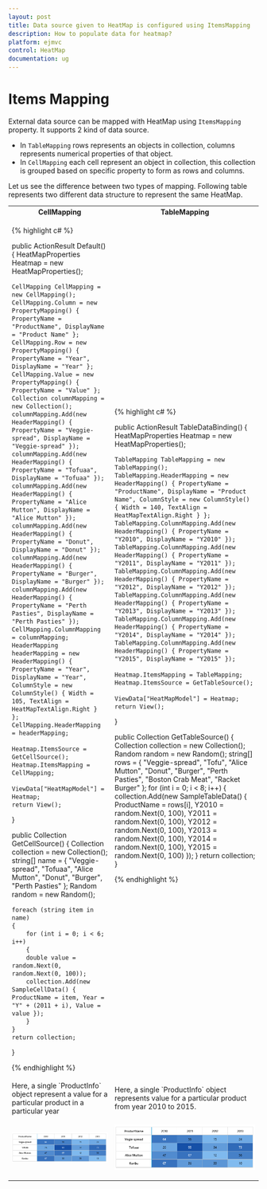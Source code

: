 ```yaml
---
layout: post
title: Data source given to HeatMap is configured using ItemsMapping
description: How to populate data for heatmap?
platform: ejmvc
control: HeatMap
documentation: ug
---
```


# Items Mapping

External data source can be mapped with HeatMap using `ItemsMapping` property. It supports 2 kind of data source.

* In `TableMapping` rows represents an objects in collection, columns represents numerical properties of that object.
* In `CellMapping` each cell represent an object in collection, this collection is grouped based on specific property to form as rows and columns.

Let us see the difference between two types of mapping. Following table represents two different data structure to represent the same HeatMap.

<table>
<tr>
 <th>CellMapping</th>
<th>TableMapping</th>
</tr>
<tr>
<td>
      
{% highlight c# %}

public ActionResult Default()
{
    HeatMapProperties Heatmap = new HeatMapProperties();

    CellMapping CellMapping = new CellMapping();
    CellMapping.Column = new PropertyMapping() { PropertyName = "ProductName", DisplayName = "Product Name" };
    CellMapping.Row = new PropertyMapping() { PropertyName = "Year", DisplayName = "Year" };
    CellMapping.Value = new PropertyMapping() { PropertyName = "Value" };
    Collection columnMapping = new Collection();
    columnMapping.Add(new HeaderMapping() { PropertyName = "Veggie-spread", DisplayName = "Veggie-spread" });
    columnMapping.Add(new HeaderMapping() { PropertyName = "Tofuaa", DisplayName = "Tofuaa" });
    columnMapping.Add(new HeaderMapping() { PropertyName = "Alice Mutton", DisplayName = "Alice Mutton" });
    columnMapping.Add(new HeaderMapping() { PropertyName = "Donut", DisplayName = "Donut" });
    columnMapping.Add(new HeaderMapping() { PropertyName = "Burger", DisplayName = "Burger" });
    columnMapping.Add(new HeaderMapping() { PropertyName = "Perth Pasties", DisplayName = "Perth Pasties" });
    CellMapping.ColumnMapping = columnMapping;
    HeaderMapping headerMapping = new HeaderMapping() { PropertyName = "Year", DisplayName = "Year", ColumnStyle = new ColumnStyle() { Width = 105, TextAlign = HeatMapTextAlign.Right } };
    CellMapping.HeaderMapping = headerMapping;

    Heatmap.ItemsSource = GetCellSource();
    Heatmap.ItemsMapping = CellMapping;

    ViewData["HeatMapModel"] = Heatmap; 
    return View();
}

public Collection GetCellSource()
{
    Collection collection = new Collection();
    string[] name = { "Veggie-spread", "Tofuaa", "Alice Mutton", "Donut", "Burger", "Perth Pasties" };
    Random random = new Random();

    foreach (string item in name)
    {
        for (int i = 0; i < 6; i++)
        {
        double value = random.Next(0, random.Next(0, 100));
        collection.Add(new SampleCellData() { ProductName = item, Year = "Y" + (2011 + i), Value = value });
        }
    }
    return collection;
}

{% endhighlight %}
</td>
<td>
{% highlight c# %}

public ActionResult TableDataBinding()
{
    HeatMapProperties Heatmap = new HeatMapProperties();

    TableMapping TableMapping = new TableMapping();
    TableMapping.HeaderMapping = new HeaderMapping() { PropertyName = "ProductName", DisplayName = "Product Name", ColumnStyle = new ColumnStyle() { Width = 140, TextAlign = HeatMapTextAlign.Right } };
    TableMapping.ColumnMapping.Add(new HeaderMapping() { PropertyName = "Y2010", DisplayName = "Y2010" });
    TableMapping.ColumnMapping.Add(new HeaderMapping() { PropertyName = "Y2011", DisplayName = "Y2011" });
    TableMapping.ColumnMapping.Add(new HeaderMapping() { PropertyName = "Y2012", DisplayName = "Y2012" });
    TableMapping.ColumnMapping.Add(new HeaderMapping() { PropertyName = "Y2013", DisplayName = "Y2013" });
    TableMapping.ColumnMapping.Add(new HeaderMapping() { PropertyName = "Y2014", DisplayName = "Y2014" });
    TableMapping.ColumnMapping.Add(new HeaderMapping() { PropertyName = "Y2015", DisplayName = "Y2015" });

    Heatmap.ItemsMapping = TableMapping; 
    Heatmap.ItemsSource = GetTableSource(); 

    ViewData["HeatMapModel"] = Heatmap;
    return View();    
}

public Collection GetTableSource()
{
    Collection collection = new Collection();
    Random random = new Random();
    string[] rows = { "Veggie-spread", "Tofu", "Alice Mutton", "Donut", "Burger", "Perth Pasties", "Boston Crab Meat", "Racket Burger" };
    for (int i = 0; i < 8; i++)
    {
        collection.Add(new SampleTableData()
        {
        ProductName = rows[i],
        Y2010 = random.Next(0, 100),
        Y2011 = random.Next(0, 100),
        Y2012 = random.Next(0, 100),
        Y2013 = random.Next(0, 100),
        Y2014 = random.Next(0, 100),
        Y2015 = random.Next(0, 100)
        });
    }
    return collection;
}

{% endhighlight %}
</td>
</tr>
<tr>
<td>
Here, a single `ProductInfo` object represent a value for a particular product in a particular year
</td>
<td>
Here, a single `ProductInfo` object represents value for a particular product from year 2010 to 2015.	
</td>
</tr>
 
<tr>
<td>

![](Items-Mapping_images/ItemsMapping_img1.png)
</td>
<td>

![](Items-Mapping_images/ItemsMapping_img1.png)

</td>
</tr>
</table>